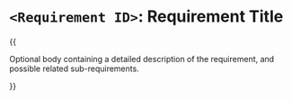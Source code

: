 # `<Requirement ID>`: Requirement Title

{{

Optional body containing a detailed description of the requirement,
and possible related sub-requirements.

}}
